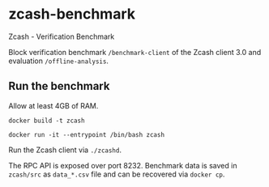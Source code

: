 # zcash-benchmark
Zcash - Verification Benchmark

Block verification benchmark `/benchmark-client` of the Zcash client 3.0 and evaluation `/offline-analysis`. 

## Run the benchmark

Allow at least 4GB of RAM.

`docker build -t zcash`

`docker run -it --entrypoint /bin/bash zcash`

Run the Zcash client via `./zcashd`.

The RPC API is exposed over port 8232. Benchmark data is saved in `zcash/src` as `data_*.csv` file and can be recovered via `docker cp`. 
